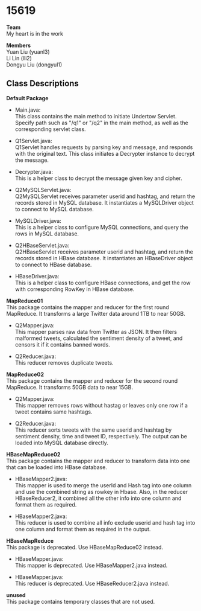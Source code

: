 # 15619
**Team**  
My heart is in the work  
  
**Members**  
Yuan Liu (yuanl3)   
Li Lin (lli2)  
Dongyu Liu (dongyul1)

## Class Descriptions

**Default Package**
- Main.java:  
This class contains the main method to initiate Undertow Servlet. Specify path such as "/q1" or "/q2" in the main method, as well as the corresponding servlet class.  

- Q1Servlet.java:  
Q1Servlet handles requests by parsing key and message, and responds with the original text. This class initiates a Decrypter instance to decrypt the message.  

- Decrypter.java:  
This is a helper class to decrypt the message given key and cipher.  

- Q2MySQLServlet.java:  
Q2MySQLServlet receives parameter userid and hashtag, and return the records stored in MySQL database. It instantiates a MySQLDriver object to connect to MySQL database.

- MySQLDriver.java:  
This is a helper class to configure MySQL connections, and query the rows in MySQL database.  

- Q2HBaseServlet.java:  
Q2HBaseServlet receives parameter userid and hashtag, and return the records stored in HBase database. It instantiates an HBaseDriver object to connect to HBase database.

- HBaseDriver.java:  
This is a helper class to configure HBase connections, and get the row with corresponding RowKey in HBase database.  

**MapReduce01**  
This package contains the mapper and reducer for the first round MapReduce. It transforms a large Twitter data around 1TB to near 50GB.
- Q2Mapper.java:  
This mapper parses raw data from Twitter as JSON. It then filters malformed tweets, calculated the sentiment density of a tweet, and censors it if it contains banned words.

- Q2Reducer.java:  
This reducer removes duplicate tweets.

**MapReduce02**  
This package contains the mapper and reducer for the second round MapReduce. It transforms 50GB data to near 15GB.
- Q2Mapper.java:  
This mapper removes rows without hastag or leaves only one row if a tweet contains same hashtags.

- Q2Reducer.java:  
This reducer sorts tweets with the same userid and hashtag by sentiment density, time and tweet ID, respectively. The output can be loaded into MySQL database directly.

**HBaseMapReduce02**  
This package contains the mapper and reducer to transform data into one that can be loaded into HBase database.
- HBaseMapper2.java:  
This mapper is used to merge the userId and Hash tag into one column and use the combined string as rowkey in Hbase. Also, in the reducer HBaseReducer2, it combined all the other info into one column and format them as required.

- HBaseMapper2.java:  
This reducer is used to combine all info exclude userid and hash tag into one column and format them as required in the output.

**HBaseMapReduce**  
This package is deprecated. Use HBaseMapReduce02 instead.
- HBaseMapper.java:  
This mapper is deprecated. Use HBaseMapper2.java instead.

- HBaseMapper.java:  
This reducer is deprecated. Use HBaseReducer2.java instead.

**unused**  
This package contains temporary classes that are not used.
